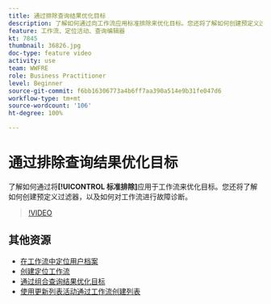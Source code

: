 ```yaml
---
title: 通过排除查询结果优化目标
description: 了解如何通过向工作流应用标准排除来优化目标。您还将了解如何创建预定义过滤器，以及如何对工作流进行故障诊断。
feature: 工作流、定位活动、查询编辑器
kt: 7845
thumbnail: 36826.jpg
doc-type: feature video
activity: use
team: WWFRE
role: Business Practitioner
level: Beginner
source-git-commit: f6bb16306773a4b6ff7aa390a514e9b31fe047d6
workflow-type: tm+mt
source-wordcount: '106'
ht-degree: 100%

---
```



# 通过排除查询结果优化目标

了解如何通过将&#x200B;**[!UICONTROL 标准排除]**&#x200B;应用于工作流来优化目标。您还将了解如何创建预定义过滤器，以及如何对工作流进行故障诊断。

>[!VIDEO](https://video.tv.adobe.com/v/36826?quality=12)

## 其他资源

* [在工作流中定位用户档案](/help/profile-management/target-profiles-in-a-workflow.md)
* [创建定位工作流](/help/process-management/create-a-targeting-workflow.md)
* [通过组合查询结果优化目标](/help/process-management/refine-targets-by-combining-query-results.md)
* [使用更新列表活动通过工作流创建列表](/help/process-management/use-the-update-list-activity.md)
